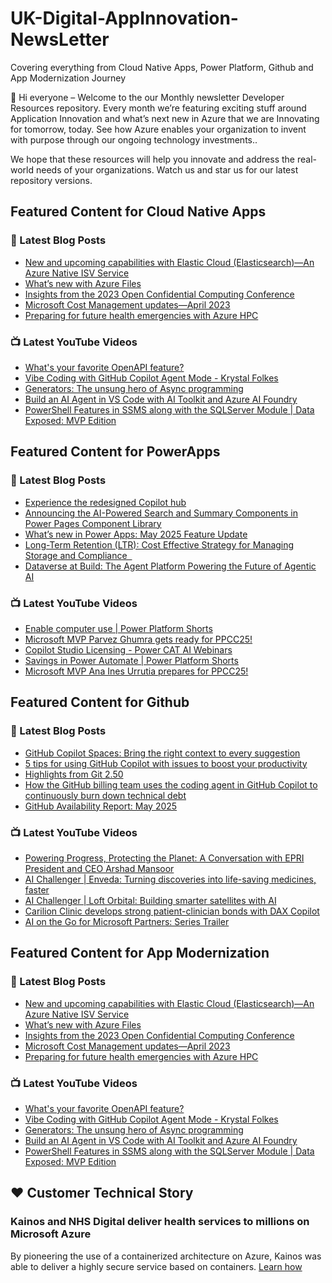 # UK-Digital-AppInnovation-NewsLetter

Covering everything from Cloud Native Apps, Power Platform, Github and App Modernization Journey

👋 Hi everyone – Welcome to the our Monthly newsletter Developer Resources repository. Every month we’re featuring exciting stuff around Application Innovation and what’s next new in Azure that we are Innovating for tomorrow, today. See how Azure enables your organization to invent with purpose through our ongoing technology investments..


We hope that these resources will help you innovate and address the real-world needs of your organizations. Watch us and star us for our latest repository versions.

## Featured Content for Cloud Native Apps


### 📝 Latest Blog Posts

    
<!-- BLOGCNA:START -->
- [New and upcoming capabilities with Elastic Cloud (Elasticsearch)—An Azure Native ISV Service](https://azure.microsoft.com/blog/new-and-upcoming-capabilities-with-elastic-cloud-elasticsearch-an-azure-native-isv-service/)
- [What’s new with Azure Files](https://azure.microsoft.com/blog/what-s-new-with-azure-files/)
- [Insights from the 2023 Open Confidential Computing Conference](https://azure.microsoft.com/blog/insights-from-the-2023-open-confidential-computing-conference/)
- [Microsoft Cost Management updates—April 2023](https://azure.microsoft.com/blog/microsoft-cost-management-updates-april-2023/)
- [Preparing for future health emergencies with Azure HPC ](https://azure.microsoft.com/blog/preparing-for-future-health-emergencies-with-azure-hpc/)
<!-- BLOGCNA:END -->

### 📺 Latest YouTube Videos

 
<!-- YOUTUBECNA:START -->
- [What&#39;s your favorite OpenAPI feature?](https://www.youtube.com/shorts/BsbCCz0EobM)
- [Vibe Coding with GitHub Copilot Agent Mode - Krystal Folkes](https://www.youtube.com/watch?v=Wr-2z42m60w)
- [Generators: The unsung hero of Async programming](https://www.youtube.com/watch?v=mAklOcbsiao)
- [Build an AI Agent in VS Code with AI Toolkit and Azure AI Foundry](https://www.youtube.com/watch?v=oltLB85Xq9E)
- [PowerShell Features in SSMS along with the SQLServer Module | Data Exposed: MVP Edition](https://www.youtube.com/watch?v=fPfLVCA_G3w)
<!-- YOUTUBECNA:END -->

##  Featured Content for PowerApps
### 📝 Latest Blog Posts
<!-- BLOGPOWER:START -->
- [Experience the redesigned Copilot hub](https://www.microsoft.com/en-us/power-platform/blog/2025/06/12/experience-the-redesigned-copilot-hub/)
- [Announcing the AI-Powered Search and Summary Components in Power Pages Component Library](https://www.microsoft.com/en-us/power-platform/blog/power-pages/announcing-the-ai-powered-search-and-summary-components-in-power-pages-component-library/)
- [What’s new in Power Apps: May 2025 Feature Update](https://www.microsoft.com/en-us/power-platform/blog/power-apps/whats-new-in-power-apps-may-2025-feature-update/)
- [Long-Term Retention (LTR): Cost Effective Strategy for Managing Storage and Compliance  ](https://www.microsoft.com/en-us/power-platform/blog/2025/06/09/long-term-retention/)
- [Dataverse at Build: The Agent Platform Powering the Future of Agentic AI](https://www.microsoft.com/en-us/power-platform/blog/2025/06/03/dataverse-at-build-2025/)
<!-- BLOGPOWER:END -->
 ### 📺 Latest YouTube Videos
    
<!-- YOUTUBEPOWER:START -->
- [Enable computer use | Power Platform Shorts](https://www.youtube.com/watch?v=AtdMN9Avg8U)
- [Microsoft MVP Parvez Ghumra gets ready for PPCC25!](https://www.youtube.com/watch?v=3-_U2hJ4I3o)
- [Copilot Studio Licensing - Power CAT AI Webinars](https://www.youtube.com/watch?v=cUEGt3qWy_o)
- [Savings in Power Automate | Power Platform Shorts](https://www.youtube.com/watch?v=WICnTCCU3TU)
- [Microsoft MVP Ana Ines Urrutia prepares for PPCC25!](https://www.youtube.com/watch?v=re7Stplvrjs)
<!-- YOUTUBEPOWER:END -->

##  Featured Content for Github
### 📝 Latest Blog Posts
<!-- BLOGGITHUB:START -->
- [GitHub Copilot Spaces: Bring the right context to every suggestion](https://github.blog/ai-and-ml/github-copilot/github-copilot-spaces-bring-the-right-context-to-every-suggestion/)
- [5 tips for using GitHub Copilot with issues to boost your productivity](https://github.blog/ai-and-ml/github-copilot/5-tips-for-using-github-copilot-with-issues-to-boost-your-productivity/)
- [Highlights from Git 2.50](https://github.blog/open-source/git/highlights-from-git-2-50/)
- [How the GitHub billing team uses the coding agent in GitHub Copilot to continuously burn down technical debt](https://github.blog/ai-and-ml/github-copilot/how-the-github-billing-team-uses-the-coding-agent-in-github-copilot-to-continuously-burn-down-technical-debt/)
- [GitHub Availability Report: May 2025](https://github.blog/news-insights/company-news/github-availability-report-may-2025/)
<!-- BLOGGITHUB:END -->
### 📺 Latest YouTube Videos
<!-- YOUTUBEGITHUB:START -->
- [Powering Progress, Protecting the Planet: A Conversation with EPRI President and CEO Arshad Mansoor](https://www.youtube.com/watch?v=janSWREvB3U)
- [AI Challenger | Enveda: Turning discoveries into life-saving medicines, faster](https://www.youtube.com/watch?v=8JU5B4vTxsg)
- [AI Challenger | Loft Orbital: Building smarter satellites with AI](https://www.youtube.com/watch?v=lGtTnFlI6yA)
- [Carilion Clinic develops strong patient-clinician bonds with DAX Copilot](https://www.youtube.com/watch?v=DaMWXnKUp_U)
- [AI on the Go for Microsoft Partners: Series Trailer](https://www.youtube.com/watch?v=cWIHcbOihY4)
<!-- YOUTUBEGITHUB:END -->
##  Featured Content for App Modernization
### 📝 Latest Blog Posts
<!-- BLOGAPPMOD:START -->
- [New and upcoming capabilities with Elastic Cloud (Elasticsearch)—An Azure Native ISV Service](https://azure.microsoft.com/blog/new-and-upcoming-capabilities-with-elastic-cloud-elasticsearch-an-azure-native-isv-service/)
- [What’s new with Azure Files](https://azure.microsoft.com/blog/what-s-new-with-azure-files/)
- [Insights from the 2023 Open Confidential Computing Conference](https://azure.microsoft.com/blog/insights-from-the-2023-open-confidential-computing-conference/)
- [Microsoft Cost Management updates—April 2023](https://azure.microsoft.com/blog/microsoft-cost-management-updates-april-2023/)
- [Preparing for future health emergencies with Azure HPC ](https://azure.microsoft.com/blog/preparing-for-future-health-emergencies-with-azure-hpc/)
<!-- BLOGAPPMOD:END -->
### 📺 Latest YouTube Videos
<!-- YOUTUBEAPPMOD:START -->
- [What&#39;s your favorite OpenAPI feature?](https://www.youtube.com/shorts/BsbCCz0EobM)
- [Vibe Coding with GitHub Copilot Agent Mode - Krystal Folkes](https://www.youtube.com/watch?v=Wr-2z42m60w)
- [Generators: The unsung hero of Async programming](https://www.youtube.com/watch?v=mAklOcbsiao)
- [Build an AI Agent in VS Code with AI Toolkit and Azure AI Foundry](https://www.youtube.com/watch?v=oltLB85Xq9E)
- [PowerShell Features in SSMS along with the SQLServer Module | Data Exposed: MVP Edition](https://www.youtube.com/watch?v=fPfLVCA_G3w)
<!-- YOUTUBEAPPMOD:END -->


## ♥️ Customer Technical Story 

### Kainos and NHS Digital deliver health services to millions on Microsoft Azure

By pioneering the use of a containerized architecture on Azure, Kainos was able to deliver a highly secure service based on containers. [Learn how](https://customers.microsoft.com/en-us/story/1368348549535774520-kainos-and-nhs-digital-deliver-health-services-to-millions-on-microsoft-azure)

